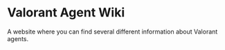 # Valorant Agent Wiki
A website where you can find several different information about Valorant agents. 


